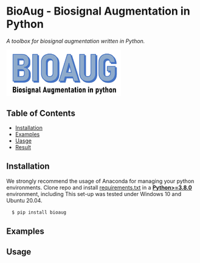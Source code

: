 # BioAug - Biosignal Augmentation in Python
*A toolbox for biosignal augmentation written in Python.*

<p align="left">
  <img src="fig/bioaug.jpeg" alt="模块1" width="60%">
</p>


## Table of Contents
 * [Installation](#installation)
 * [Examples](#examples)
 * [Uasge](#usage)
 * [Result](#result)

## Installation
We strongly recommend the usage of Anaconda for managing your python environments. Clone repo and install [requirements.txt](https://github.com/peijichen0324/data-augmentation-for-time-series-data/blob/main/requirements.txt) in a
[**Python>=3.8.0**](https://www.python.org/) environment, including
This set-up was tested under Windows 10 and Ubuntu 20.04.

```bash
  $ pip install bioaug
```

## Examples

## Usage

